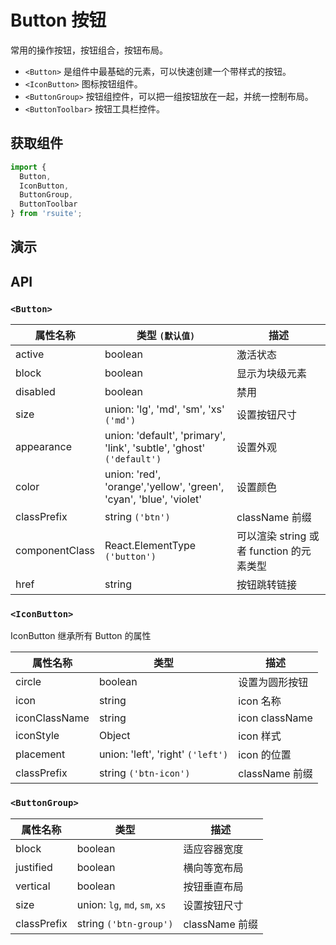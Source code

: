 # Button 按钮 [<i class="icon icon-edit2" ></i>](https://github.com/rsuite/rsuite.github.io/blob/master/src/components/button/index.md)

常用的操作按钮，按钮组合，按钮布局。


- `<Button>` 是组件中最基础的元素，可以快速创建一个带样式的按钮。
- `<IconButton>` 图标按钮组件。
- `<ButtonGroup>` 按钮组控件，可以把一组按钮放在一起，并统一控制布局。
- `<ButtonToolbar>` 按钮工具栏控件。


## 获取组件


```js
import {
  Button,
  IconButton,
  ButtonGroup,
  ButtonToolbar
} from 'rsuite';
```


## 演示

<!--{demo}-->


## API

### `<Button>`

| 属性名称       | 类型 `(默认值)`                                                           | 描述                                     |
| -------------- | ------------------------------------------------------------------------- | ---------------------------------------- |
| active         | boolean                                                                   | 激活状态                                 |
| block          | boolean                                                                   | 显示为块级元素                           |
| disabled       | boolean                                                                   | 禁用                                     |
| size           | union: 'lg', 'md', 'sm', 'xs' `('md')`                                    | 设置按钮尺寸                             |
| appearance     | union: 'default', 'primary', 'link', 'subtle', 'ghost'<br/> `('default')` | 设置外观                                 |
| color          | union: 'red', 'orange','yellow', 'green', <br/>'cyan', 'blue', 'violet'   | 设置颜色                                 |
| classPrefix    | string `('btn')`                                                          | className 前缀                           |
| componentClass | React.ElementType `('button')`                                            | 可以渲染 string 或者 function 的元素类型 |
| href           | string                                                                    | 按钮跳转链接                             |



### `<IconButton>`

IconButton 继承所有 Button 的属性

| 属性名称      | 类型                              | 描述           |
| ------------- | --------------------------------- | -------------- |
| circle        | boolean                           | 设置为圆形按钮 |
| icon          | string                            | icon 名称      |
| iconClassName | string                            | icon className |
| iconStyle     | Object                            | icon 样式      |
| placement     | union: 'left', 'right' `('left')` | icon 的位置    |
| classPrefix   | string `('btn-icon')`             | className 前缀 |

### `<ButtonGroup>`

| 属性名称    | 类型                          | 描述           |
| ----------- | ----------------------------- | -------------- |
| block       | boolean                       | 适应容器宽度   |
| justified   | boolean                       | 横向等宽布局   |
| vertical    | boolean                       | 按钮垂直布局   |
| size        | union: `lg`, `md`, `sm`, `xs` | 设置按钮尺寸   |
| classPrefix | string `('btn-group')`        | className 前缀 |